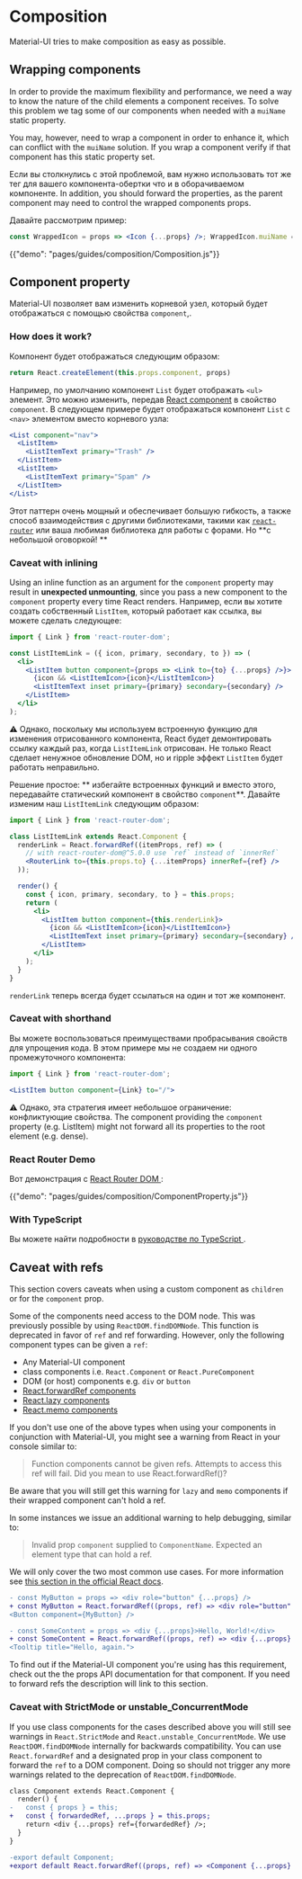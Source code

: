 # Composition

<p class="description">Material-UI tries to make composition as easy as possible.</p>

## Wrapping components

In order to provide the maximum flexibility and performance, we need a way to know the nature of the child elements a component receives. To solve this problem we tag some of our components when needed with a `muiName` static property.

You may, however, need to wrap a component in order to enhance it, which can conflict with the `muiName` solution. If you wrap a component verify if that component has this static property set.

Если вы столкнулись с этой проблемой, вам нужно использовать тот же тег для вашего компонента-обертки что и в оборачиваемом компоненте. In addition, you should forward the properties, as the parent component may need to control the wrapped components props.

Давайте рассмотрим пример:

```jsx
const WrappedIcon = props => <Icon {...props} />; WrappedIcon.muiName = Icon.muiName;
```

{{"demo": "pages/guides/composition/Composition.js"}}

## Component property

Material-UI позволяет вам изменить корневой узел, который будет отображаться с помощью свойства `component`,.

### How does it work?

Компонент будет отображаться следующим образом:

```js
return React.createElement(this.props.component, props)
```

Например, по умолчанию компонент `List` будет отображать `<ul>` элемент. Это можно изменить, передав [React component](https://reactjs.org/docs/components-and-props.html#function-and-class-components) в свойство `component`. В следующем примере будет отображаться компонент `List` с `<nav>` элементом вместо корневого узла:

```jsx
<List component="nav">
  <ListItem>
    <ListItemText primary="Trash" />
  </ListItem>
  <ListItem>
    <ListItemText primary="Spam" />
  </ListItem>
</List>
```

Этот паттерн очень мощный и обеспечивает большую гибкость, а также способ взаимодействия с другими библиотеками, такими как [`react-router`](#react-router-demo) или ваша любимая библиотека для работы с форами. Но **с небольшой оговоркой! **

### Caveat with inlining

Using an inline function as an argument for the `component` property may result in **unexpected unmounting**, since you pass a new component to the `component` property every time React renders. Например, если вы хотите создать собственный `ListItem`, который работает как ссылка, вы можете сделать следующее:

```jsx
import { Link } from 'react-router-dom';

const ListItemLink = ({ icon, primary, secondary, to }) => (
  <li>
    <ListItem button component={props => <Link to={to} {...props} />}>
      {icon && <ListItemIcon>{icon}</ListItemIcon>}
      <ListItemText inset primary={primary} secondary={secondary} />
    </ListItem>
  </li>
);
```

⚠️ Однако, поскольку мы используем встроенную функцию для изменения отрисованного компонента, React будет демонтировать ссылку каждый раз, когда ` ListItemLink ` отрисован. Не только React сделает ненужное обновление DOM, но и ripple эффект `ListItem` будет работать неправильно.

Решение простое: ** избегайте встроенных функций и вместо этого, передавайте статический компонент в свойство `component`**. Давайте изменим наш `ListItemLink` следующим образом:

```jsx
import { Link } from 'react-router-dom';

class ListItemLink extends React.Component {
  renderLink = React.forwardRef((itemProps, ref) => (
    // with react-router-dom@^5.0.0 use `ref` instead of `innerRef`
    <RouterLink to={this.props.to} {...itemProps} innerRef={ref} />
  ));

  render() {
    const { icon, primary, secondary, to } = this.props;
    return (
      <li>
        <ListItem button component={this.renderLink}>
          {icon && <ListItemIcon>{icon}</ListItemIcon>}
          <ListItemText inset primary={primary} secondary={secondary} />
        </ListItem>
      </li>
    );
  }
}
```

` renderLink ` теперь всегда будет ссылаться на один и тот же компонент.

### Caveat with shorthand

Вы можете воспользоваться преимуществами пробрасывания свойств для упрощения кода. В этом примере мы не создаем ни одного промежуточного компонента:

```jsx
import { Link } from 'react-router-dom';

<ListItem button component={Link} to="/">
```

⚠️ Однако, эта стратегия имеет небольшое ограничение: конфликтующие свойства. The component providing the `component` property (e.g. ListItem) might not forward all its properties to the root element (e.g. dense).

### React Router Demo

Вот демонстрация с [ React Router DOM ](https://github.com/ReactTraining/react-router):

{{"demo": "pages/guides/composition/ComponentProperty.js"}}

### With TypeScript

Вы можете найти подробности в [ руководстве по TypeScript ](/guides/typescript#usage-of-component-property).

## Caveat with refs

This section covers caveats when using a custom component as `children` or for the `component` prop.

Some of the components need access to the DOM node. This was previously possible by using `ReactDOM.findDOMNode`. This function is deprecated in favor of `ref` and ref forwarding. However, only the following component types can be given a `ref`:

* Any Material-UI component
* class components i.e. `React.Component` or `React.PureComponent`
* DOM (or host) components e.g. `div` or `button`
* [React.forwardRef components](https://reactjs.org/docs/react-api.html#reactforwardref)
* [React.lazy components](https://reactjs.org/docs/react-api.html#reactlazy)
* [React.memo components](https://reactjs.org/docs/react-api.html#reactmemo)

If you don't use one of the above types when using your components in conjunction with Material-UI, you might see a warning from React in your console similar to:

> Function components cannot be given refs. Attempts to access this ref will fail. Did you mean to use React.forwardRef()?

Be aware that you will still get this warning for `lazy` and `memo` components if their wrapped component can't hold a ref.

In some instances we issue an additional warning to help debugging, similar to:

> Invalid prop `component` supplied to `ComponentName`. Expected an element type that can hold a ref.

We will only cover the two most common use cases. For more information see [this section in the official React docs](https://reactjs.org/docs/forwarding-refs.html).

```diff
- const MyButton = props => <div role="button" {...props} />
+ const MyButton = React.forwardRef((props, ref) => <div role="button" {...props} ref={ref} />)
<Button component={MyButton} />
```

```diff
- const SomeContent = props => <div {...props}>Hello, World!</div>
+ const SomeContent = React.forwardRef((props, ref) => <div {...props} ref={ref}>Hello, World!</div>)
<Tooltip title="Hello, again.">
```

To find out if the Material-UI component you're using has this requirement, check out the the props API documentation for that component. If you need to forward refs the description will link to this section.

### Caveat with StrictMode or unstable_ConcurrentMode

If you use class components for the cases described above you will still see warnings in `React.StrictMode` and `React.unstable_ConcurrentMode`. We use `ReactDOM.findDOMNode` internally for backwards compatibility. You can use `React.forwardRef` and a designated prop in your class component to forward the `ref` to a DOM component. Doing so should not trigger any more warnings related to the deprecation of `ReactDOM.findDOMNode`.

```diff
class Component extends React.Component {
  render() {
-   const { props } = this;
+   const { forwardedRef, ...props } = this.props;
    return <div {...props} ref={forwardedRef} />;
  }
}

-export default Component;
+export default React.forwardRef((props, ref) => <Component {...props} forwardedRef={ref} />);
```